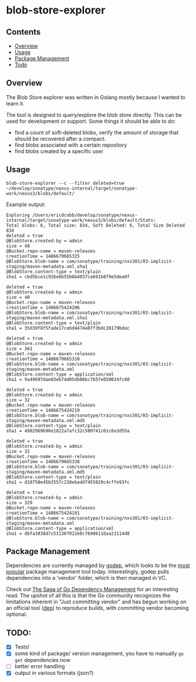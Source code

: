 # blob-store-explorer

## Contents

* [Overview](#overview)
* [Usage](#usage)
* [Package Management](#package-management)
* [Todo](#todo)

## Overview

The Blob Store explorer was written in Golang mostly because I wanted to learn it.

The tool is designed to query/explore the blob store directly. This can be used for development or support. Some things it should be able to do:

* find a count of soft-deleted blobs, verify the amount of storage that should be recovered after a compact.
* find blobs associated with a certain repository
* find blobs created by a specific user


## Usage

```
blob-store-explorer --c --filter deleted=true  ~/develop/sonatype/nexus-internal/target/sonatype-work/nexus3/blobs/default/
```

Example output:

```
Exploring /Users/ericdcobb/develop/sonatype/nexus-internal/target/sonatype-work/nexus3/blobs/default/Stats:
Total blobs: 6, Total size: 834, Soft Deleted: 6, Total Size Deleted 834
deleted = true
@BlobStore.created-by = admin
size = 40
@Bucket.repo-name = maven-releases
creationTime = 1486679665325
@BlobStore.blob-name = com/sonatype/training/nxs301/03-implicit-staging/maven-metadata.xml.sha1
@BlobStore.content-type = text/plain
sha1 = cbd5bce1c926e6b55b6b4037ce691b8f9e5dea0f

deleted = true
@BlobStore.created-by = admin
size = 40
@Bucket.repo-name = maven-releases
creationTime = 1486675424206
@BlobStore.blob-name = com/sonatype/training/nxs301/03-implicit-staging/maven-metadata.xml.sha1
@BlobStore.content-type = text/plain
sha1 = 35d39f8f5fade17cebd4474a07f3bdc28179bdac

deleted = true
@BlobStore.created-by = admin
size = 361
@Bucket.repo-name = maven-releases
creationTime = 1486679665310
@BlobStore.blob-name = com/sonatype/training/nxs301/03-implicit-staging/maven-metadata.xml
@BlobStore.content-type = application/xml
sha1 = 9a49697dae03eb74d05db06bc765fe050034fc60

deleted = true
@BlobStore.created-by = admin
size = 32
@Bucket.repo-name = maven-releases
creationTime = 1486675424219
@BlobStore.blob-name = com/sonatype/training/nxs301/03-implicit-staging/maven-metadata.xml.md5
@BlobStore.content-type = text/plain
sha1 = 4982969b96e1822a7afc32c500741c61c0a3d55a

deleted = true
@BlobStore.created-by = admin
size = 32
@Bucket.repo-name = maven-releases
creationTime = 1486679665338
@BlobStore.blob-name = com/sonatype/training/nxs301/03-implicit-staging/maven-metadata.xml.md5
@BlobStore.content-type = text/plain
sha1 = d18758e45b1557c218ebadd7455029c4cffe93fc

deleted = true
@BlobStore.created-by = admin
size = 329
@Bucket.repo-name = maven-releases
creationTime = 1486675424191
@BlobStore.blob-name = com/sonatype/training/nxs301/03-implicit-staging/maven-metadata.xml
@BlobStore.content-type = application/xml
sha1 = dbfa3838d7c51136f022e8c7698611daa23114d8
```
## Package Management

Dependencies are currently managed by [godep](https://github.com/tools/godep), which looks to be the [most popular](https://github.com/golang/go/wiki/PackageManagementTools) package management tool today. Interestingly, godep pulls dependencies into a 'vendor' folder, which is then managed in VC.

Check out [The Saga of Go Dependency Management](https://blog.gopheracademy.com/advent-2016/saga-go-dependency-management/) for an interesting read. The upshot of all this is that the Go community recognizes the limitations inherent in "Just committing vendor" and has begun working on an official tool ([dep](https://github.com/golang/dep)) to reproduce builds, with committing vendor becoming optional.

## TODO:

- [x] Tests!
- [x] some kind of package/ version management, you have to manually `go get` dependencies now
- [ ] better error handling
- [x] output in various formats (json?)
